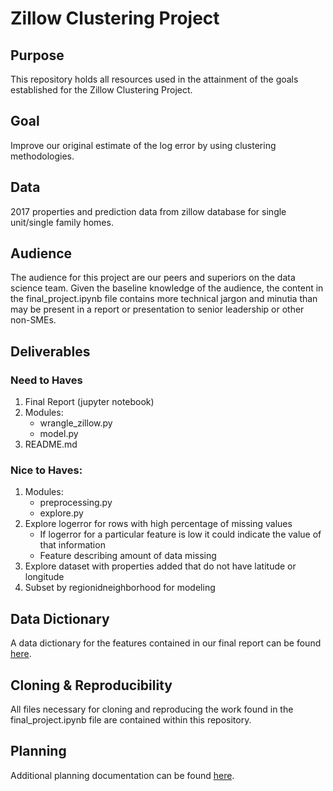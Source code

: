 # Zillow Clustering Project

## Purpose
This repository holds all resources used in the attainment of the goals established for the Zillow Clustering Project.

## Goal
Improve our original estimate of the log error by using clustering methodologies.

## Data
2017 properties and prediction data from zillow database for single unit/single family homes.

## Audience
The audience for this project are our peers and superiors on the data science team. Given the baseline knowledge of the audience, the content in the final_project.ipynb file contains more technical jargon and minutia than may be present in a report or presentation to senior leadership or other non-SMEs.

## Deliverables

### Need to Haves
1. Final Report (jupyter notebook)
2. Modules:
    - wrangle_zillow.py
    - model.py
3. README.md

### Nice to Haves:
1. Modules:
    - preprocessing.py
    - explore.py
2. Explore logerror for rows with high percentage of missing values
    - If logerror for a particular feature is low it could indicate the value of that information
    - Feature describing amount of data missing
3. Explore dataset with properties added that do not have latitude or longitude
4. Subset by regionidneighborhood for modeling

## Data Dictionary
A data dictionary for the features contained in our final report can be found [here](https://rstudio-pubs-static.s3.amazonaws.com/321635_482e51c0348b4d01a7d3ed6cf86eb2ae.html).

## Cloning & Reproducibility
All files necessary for cloning and reproducing the work found in the final_project.ipynb file are contained within this repository.

## Planning
Additional planning documentation can be found [here](https://docs.google.com/document/d/1MtDXR6I8l17Uzs2W4m7RgUuDnVxEzJ0aZqfjWwlpc4M/edit?usp=sharing).